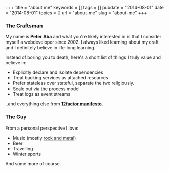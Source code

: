 +++
title = "about me"
keywords = []
tags = []
pubdate = "2014-08-01"
date = "2014-08-01"
topics = []
url = "about-me"
slug = "about-me"
+++

### The Craftsman ###

My name is **Peter Aba** and what you're likely interested in is that I consider myself a webdeveloper since 2002. 
I always liked learning about my craft and I definitely believe in life-long learning.

Instead of boring you to death, here's a short list of things I truly value and believe in:

  * Explicitly declare and isolate dependencies
  * Treat backing services as attached resources
  * Prefer stateless over stateful, separate the two religiously.
  * Scale out via the process model
  * Treat logs as event streams

..and everything else from **[12factor manifesto](http://12factor.net/)**.

### The Guy ###

From a personal perspective I love:

   * Music (mostly <a href="http://peethallgatzene.tumblr.com" target="_blank">rock and metal</a>)
   * Beer
   * Travelling
   * Winter sports

And some more of course.

